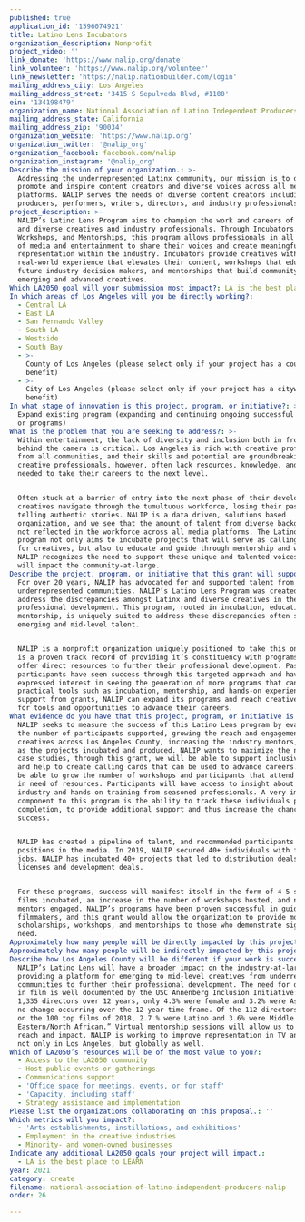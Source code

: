 ```yaml
---
published: true
application_id: '1596074921'
title: Latino Lens Incubators
organization_description: Nonprofit
project_video: ''
link_donate: 'https://www.nalip.org/donate'
link_volunteer: 'https://www.nalip.org/volunteer'
link_newsletter: 'https://nalip.nationbuilder.com/login'
mailing_address_city: Los Angeles
mailing_address_street: '3415 S Sepulveda Blvd, #1100'
ein: '134198479'
organization_name: National Association of Latino Independent Producers (NALIP)
mailing_address_state: California
mailing_address_zip: '90034'
organization_website: 'https://www.nalip.org'
organization_twitter: '@nalip_org'
organization_facebook: facebook.com/nalip
organization_instagram: '@nalip_org'
Describe the mission of your organization.: >-
  Addressing the underrepresented Latinx community, our mission is to discover,
  promote and inspire content creators and diverse voices across all media
  platforms. NALIP serves the needs of diverse content creators including,
  producers, performers, writers, directors, and industry professionals.
project_description: >-
  NALIP’s Latino Lens Program aims to champion the work and careers of Latinx
  and diverse creatives and industry professionals. Through Incubators,
  Workshops, and Mentorships, this program allows professionals in all divisions
  of media and entertainment to share their voices and create meaningful
  representation within the industry. Incubators provide creatives with
  real-world experience that elevates their content, workshops that educate
  future industry decision makers, and mentorships that build community between
  emerging and advanced creatives.
Which LA2050 goal will your submission most impact?: LA is the best place to CREATE
In which areas of Los Angeles will you be directly working?:
  - Central LA
  - East LA
  - San Fernando Valley
  - South LA
  - Westside
  - South Bay
  - >-
    County of Los Angeles (please select only if your project has a countywide
    benefit)
  - >-
    City of Los Angeles (please select only if your project has a citywide
    benefit)
In what stage of innovation is this project, program, or initiative?: >-
  Expand existing program (expanding and continuing ongoing successful projects
  or programs)
What is the problem that you are seeking to address?: >-
  Within entertainment, the lack of diversity and inclusion both in front and
  behind the camera is critical. Los Angeles is rich with creative professionals
  from all communities, and their skills and potential are groundbreaking. These
  creative professionals, however, often lack resources, knowledge, and access
  needed to take their careers to the next level.


  Often stuck at a barrier of entry into the next phase of their development,
  creatives navigate through the tumultuous workforce, losing their passion for
  telling authentic stories. NALIP is a data driven, solutions based
  organization, and we see that the amount of talent from diverse backgrounds is
  not reflected in the workforce across all media platforms. The Latino Lens
  program not only aims to incubate projects that will serve as calling cards
  for creatives, but also to educate and guide through mentorship and workshops.
  NALIP recognizes the need to support these unique and talented voices that
  will impact the community-at-large.
Describe the project, program, or initiative that this grant will support to address the problem identified.: >-
  For over 20 years, NALIP has advocated for and supported talent from
  underrepresented communities. NALIP’s Latino Lens Program was created to
  address the discrepancies amongst Latinx and diverse creatives in the realm of
  professional development. This program, rooted in incubation, education, and
  mentorship, is uniquely suited to address these discrepancies often seen with
  emerging and mid-level talent.


  NALIP is a nonprofit organization uniquely positioned to take this on as there
  is a proven track record of providing it’s constituency with programs that
  offer direct resources to further their professional development. Past program
  participants have seen success through this targeted approach and have
  expressed interest in seeing the generation of more programs that can offer
  practical tools such as incubation, mentorship, and hands-on experience. With
  support from grants, NALIP can expand its programs and reach creatives looking
  for tools and opportunities to advance their careers.
What evidence do you have that this project, program, or initiative is or will be successful, and how will you define and measure success?: >-
  NALIP seeks to measure the success of this Latino Lens program by evaluating
  the number of participants supported, growing the reach and engagement of
  creatives across Los Angeles County, increasing the industry mentors, as well
  as the projects incubated and produced. NALIP wants to maximize the number of
  case studies, through this grant, we will be able to support inclusive content
  and help to create calling cards that can be used to advance careers. We will
  be able to grow the number of workshops and participants that attend and are
  in need of resources. Participants will have access to insight about the
  industry and hands on training from seasoned professionals. A very important
  component to this program is the ability to track these individuals past
  completion, to provide additional support and thus increase the chances of
  success. 


  NALIP has created a pipeline of talent, and recommended participants for
  positions in the media. In 2019, NALIP secured 40+ individuals with full-time
  jobs. NALIP has incubated 40+ projects that led to distribution deals,
  licenses and development deals. 


  For these programs, success will manifest itself in the form of 4-5 short
  films incubated, an increase in the number of workshops hosted, and number of
  mentors engaged. NALIP’s programs have been proven successful in guiding
  filmmakers, and this grant would allow the organization to provide more
  scholarships, workshops, and mentorships to those who demonstrate significant
  need. 
Approximately how many people will be directly impacted by this project, program, or initiative?: '400'
Approximately how many people will be indirectly impacted by this project, program, or initiative?: '5000'
Describe how Los Angeles County will be different if your work is successful.: >-
  NALIP’s Latino Lens will have a broader impact on the industry-at-large by
  providing a platform for emerging to mid-level creatives from underrepresented
  communities to further their professional development. The need for diversity
  in film is well documented by the USC Annenberg Inclusion Initiative: “Across
  1,335 directors over 12 years, only 4.3% were female and 3.2% were Asian, with
  no change occurring over the 12-year time frame. Of the 112 directors working
  on the 100 top films of 2018, 2.7 % were Latino and 3.6% were Middle
  Eastern/North African.” Virtual mentorship sessions will allow us to scale our
  reach and impact. NALIP is working to improve representation in TV and film,
  not only in Los Angeles, but globally as well. 
Which of LA2050’s resources will be of the most value to you?:
  - Access to the LA2050 community
  - Host public events or gatherings
  - Communications support
  - 'Office space for meetings, events, or for staff'
  - 'Capacity, including staff'
  - Strategy assistance and implementation
Please list the organizations collaborating on this proposal.: ''
Which metrics will you impact?:
  - 'Arts establishments, instillations, and exhibitions'
  - Employment in the creative industries
  - Minority- and women-owned businesses
Indicate any additional LA2050 goals your project will impact.:
  - LA is the best place to LEARN
year: 2021
category: create
filename: national-association-of-latino-independent-producers-nalip
order: 26

---
```

